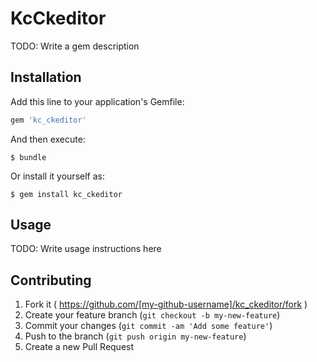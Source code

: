 # KcCkeditor

TODO: Write a gem description

## Installation

Add this line to your application's Gemfile:

```ruby
gem 'kc_ckeditor'
```

And then execute:

    $ bundle

Or install it yourself as:

    $ gem install kc_ckeditor

## Usage

TODO: Write usage instructions here

## Contributing

1. Fork it ( https://github.com/[my-github-username]/kc_ckeditor/fork )
2. Create your feature branch (`git checkout -b my-new-feature`)
3. Commit your changes (`git commit -am 'Add some feature'`)
4. Push to the branch (`git push origin my-new-feature`)
5. Create a new Pull Request
